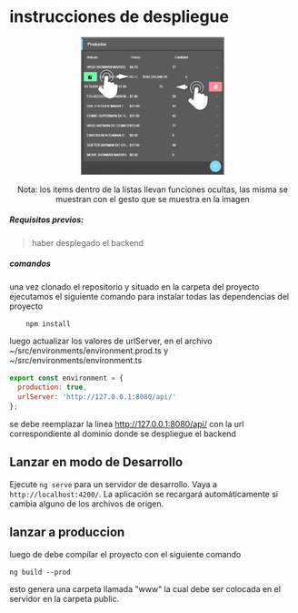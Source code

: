 
# instrucciones de despliegue
<div style="text-align: center;">
  <img src="./capturas/sliding.jpg" style="width: 50%;">
  <p>Nota: los items dentro de la listas llevan funciones ocultas, las misma se muestran con el gesto que se muestra en la imagen</p>
</div>

##### Requisitos previos:
 > haber desplegado el backend

##### comandos
una vez clonado el repositorio y situado en la carpeta del proyecto ejecutamos el siguiente comando para instalar todas las dependencias del proyecto

``````
	npm install
``````

luego actualizar los valores de urlServer, en el archivo ~/src/environments/environment.prod.ts y ~/src/environments/environment.ts 

``````javascript
export const environment = {
  production: true,
  urlServer: 'http://127.0.0.1:8080/api/'
};
``````

se debe reemplazar la linea http://127.0.0.1:8080/api/ con la url correspondiente al dominio donde se despliegue el backend

## Lanzar en modo de Desarrollo

Ejecute `ng serve` para un servidor de desarrollo. Vaya a `http://localhost:4200/`. La aplicación se recargará automáticamente si cambia alguno de los archivos de origen.


## lanzar a produccion

luego de debe compilar el proyecto con el siguiente comando

``````
ng build --prod
``````

esto genera una carpeta llamada "www" la cual debe ser colocada en el servidor en la carpeta public.


